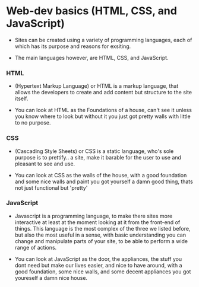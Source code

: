 # Web-dev basics (HTML, CSS, and JavaScript)

- Sites can be created using a variety of programming languages, each of which has its purpose and reasons for exsiting.

- The main languages however, are HTML, CSS, and JavaScript.

### HTML

- (Hypertext Markup Language) or HTML is a markup language, that allows the developers to create and add
content but structure to the site itself.

- You can look at HTML as the Foundations of a house, can't see it unless you know where to look
but without it you just got pretty walls with little to no purpose.

### CSS

- (Cascading Style Sheets) or CSS is a static language, who's sole purpose is to prettify.. a site,
make it barable for the user to use and pleasant to see and use.

- You can look at CSS as the walls of the house, with a good foundation and some nice walls and paint
you got yourself a damn good thing, thats not just functional but 'pretty'

### JavaScript

- Javascript is a programming language, to make there sites more interactive at least at the moment
looking at it from the front-end of things. This language is the most complex of the three we listed before,
but also the most useful in a sense, with basic understanding you can change and manipulate parts of your site,
to be able to perform a wide range of actions.

- You can look at JavaScript as the door, the appliances, the stuff you dont need but make our lives
easier, and nice to have around, with a good foundation, some nice walls, and some decent appliances you got youreself a damn nice house.
